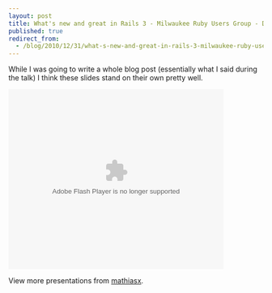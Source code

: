 ```yaml
---
layout: post
title: What's new and great in Rails 3 - Milwaukee Ruby Users Group - December 2010
published: true
redirect_from:
  - /blog/2010/12/31/what-s-new-and-great-in-rails-3-milwaukee-ruby-users-group-december-2010/
---
```


While I was going to write a whole blog post (essentially what I said during the talk) I think these slides stand on their own pretty well.

<object height="355" width="425"><param name="movie" value="http://static.slidesharecdn.com/swf/ssplayer2.swf?doc=rails3slides2-101230222626-phpapp01&amp;stripped_title=whats-new-and-great-in-rails-3-matt-gauger-milwaukee-ruby-users-group-december-2010&amp;userName=mathiasx"> <param name="allowFullScreen" value="true"> <param name="allowScriptAccess" value="always"><embed src="http://static.slidesharecdn.com/swf/ssplayer2.swf?doc=rails3slides2-101230222626-phpapp01&amp;stripped_title=whats-new-and-great-in-rails-3-matt-gauger-milwaukee-ruby-users-group-december-2010&amp;userName=mathiasx" type="application/x-shockwave-flash" height="355" width="425"></object>

View more presentations from [mathiasx](http://www.slideshare.net/mathiasx).
